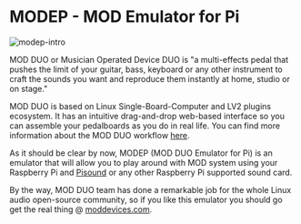 # MODEP - MOD Emulator for Pi
![modep-intro](https://raw.githubusercontent.com/wiki/BlokasLabs/pisound-docs/images/modep-intro.PNG)

MOD DUO or Musician Operated Device DUO is "a multi-effects pedal that pushes the limit of your guitar, bass, keyboard or any other instrument to
craft the sounds you want and reproduce them instantly at home, studio or on stage."

MOD DUO is based on Linux Single-Board-Computer and LV2 plugins ecosystem. It has an intuitive drag-and-drop web-based interface so you can assemble your pedalboards
as you do in real life. You can find more information about the MOD DUO workflow [here](https://www.moddevices.com/products/mod-duo).

As it should be clear by now, MODEP (MOD DUO Emulator for Pi) is an emulator that will allow you to play around with MOD system using your Raspberry Pi and [Pisound](https://blokas.io/pisound/)
or any other Raspberry Pi supported sound card.

By the way, MOD DUO team has done a remarkable job for the whole Linux audio open-source community, so if you like this emulator you should go get the real thing @ [moddevices.com](https://moddevices.com).

